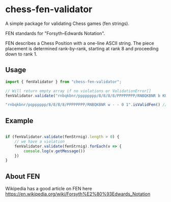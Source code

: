 # chess-fen-validator
A simple package for validating Chess games (fen strings).

FEN standards for "Forsyth–Edwards Notation".

FEN describes a Chess Position with a one-line ASCII string. 
The piece placement is determined rank-by-rank, starting at rank 8 and proceeding down to rank 1.


## Usage
```js
import { fenValidator } from "chess-fen-validator";

// Will return empty array if no violations or ValidationError[]
fenValidator.validate("rnbqkbnr/pppppppp/8/8/8/8/PPPPPPPP/RNBQKBNR b KQkq - 0 1")

"rnbqkbnr/pqpppppp/8/8/8/8/PPPPPPPP/RNBQKBNR w - - 0 1".isValidFen() // return bool

```


## Example
```js

if (fenValidator.validate(fenStrnig).length > 0) {
    // we have a violation
    fenValidator.validate(fenStrnig).forEach(v => {
        console.log(v.getMessage())
    })
}

```

## About FEN
Wikipedia has a good article on FEN here
https://en.wikipedia.org/wiki/Forsyth%E2%80%93Edwards_Notation

